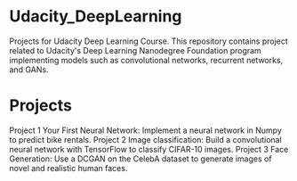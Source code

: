 # Udacity_DeepLearning
Projects for Udacity Deep Learning Course. This repository contains project related to Udacity's Deep Learning Nanodegree Foundation program implementing models such as convolutional networks, recurrent networks, and GANs. 


# Projects

Project 1 Your First Neural Network: Implement a neural network in Numpy to predict bike rentals.
Project 2 Image classification: Build a convolutional neural network with TensorFlow to classify CIFAR-10 images.
Project 3 Face Generation: Use a DCGAN on the CelebA dataset to generate images of novel and realistic human faces.
